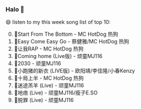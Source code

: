 

### Halo 👋

😄 listen to my this week song list of top 10:

0. 🌈Start From The Bottom - MC HotDog 热狗
1. 🌈Easy Come Easy Go - 蔡健雅/MC HotDog 热狗
2. 🌈让我RAP - MC HotDog 热狗
3. 🌈Coming home (Live版) - 顽童MJ116
4. 🌈2030 - 顽童MJ116
5. 🌈小跑猪的新衣 (LIVE版) - 欧阳靖/李佳隆/小春Kenzy
6. 🌈十局上半 - MC HotDog 热狗
7. 🌈迷途羔羊 (Live) - 顽童MJ116
8. 🌈地痞 (Live) - 顽童MJ116/瘦子E.SO
9. 🌈脱罪 (Live) - 顽童MJ116

